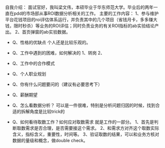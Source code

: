 自我介绍：
面试官好，我叫梁文伟，本硕毕业于华东师范大学。毕业后的两年一直在pdd的市场部从事ROI数据分析相关的工作。
主要的工作内容：
1、参与维护平台花钱项目的roi评估体系运行，并负责其中的几个项目（省钱月卡，多多赚大钱，限时秒杀）等业务的ROI评估；同时负责业务的有关ROI指标的ab实验结论产出。
2、首页弹窗的ab实验数据。





* Q、性格的优缺点
  个人还是比较乐观的。

* Q、工作中遇到的困难，如何解决的
  1、转岗
  2、
  
* Q、工作中的合作模式
  
* Q、个人职业规划
  

* Q、你有什么问题要问的（建议有必要思考下）
  
* Q、薪酬期望

* Q、怎么看数据分析？
可以是一件很难，特别是分析问题归因的时候，找到合适的拆解角度是比较trick的



* Q、如何看待取数工作？如何应对取数需求
就是工作的一部分。
1、首先是判断取数需求是否合理，是否需要接这个需求。
2、和需求方对齐这个取数实际含义，指标含义，重要性，时间等。
3、验证取数的结果，可以和业务方核对数据的量级和概念，做double check。

